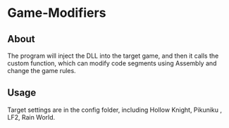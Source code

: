 # Game-Modifiers

## About
The program will inject the DLL into the target game, and then it calls the custom function, which can modify code segments using Assembly and change the game rules.

## Usage
Target settings are in the config folder, including Hollow Knight, Pikuniku , LF2, Rain World.



